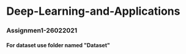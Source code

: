 # Deep-Learning-and-Applications

### Assignmen1-26022021
#### For dataset use folder named "Dataset"
